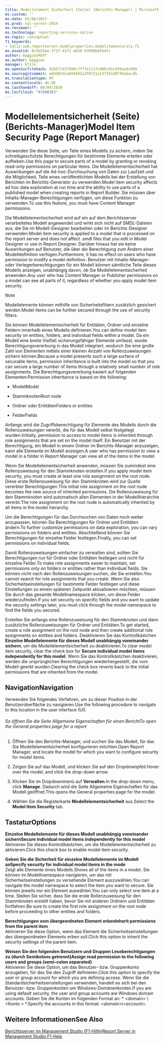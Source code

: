 ```yaml
---
title: Modellelement Sicherheit (Seite) (Berichts-Manager) | Microsoft-Dokumentation
ms.custom: ''
ms.date: 03/06/2017
ms.prod: sql-server-2014
ms.reviewer: ''
ms.technology: reporting-services-native
ms.topic: conceptual
f1_keywords:
- sql12.swb.reportserver.modelproperties.modelitemsecurity.f1
ms.assetid: 8c5b29ae-1f17-41f2-ab59-97899b8fb4fc
author: maggiesMSFT
ms.author: maggies
manager: kfile
ms.openlocfilehash: 928572437990c7f7fe1117c086c65c939aa9c999
ms.sourcegitcommit: ad4d92dce894592a259721a1571b1d8736abacdb
ms.translationtype: MT
ms.contentlocale: de-DE
ms.lasthandoff: 08/04/2020
ms.locfileid: "87608383"
---
```

# <a name="model-item-security-page-report-manager"></a><span data-ttu-id="7baef-102">Modellelementsicherheit (Seite) (Berichts-Manager)</span><span class="sxs-lookup"><span data-stu-id="7baef-102">Model Item Security Page (Report Manager)</span></span>
  <span data-ttu-id="7baef-103">Verwenden Sie diese Seite, um Teile eines Modells zu sichern, indem Sie schreibgeschützte Berechtigungen für bestimmte Elemente erteilen oder aufheben.</span><span class="sxs-lookup"><span data-stu-id="7baef-103">Use this page to secure parts of a model by granting or revoking read-only permissions on particular items.</span></span> <span data-ttu-id="7baef-104">Die Modellelementsicherheit hat Auswirkungen auf die Ad-hoc-Durchsuchung von Daten zur Laufzeit und die Möglichkeit, Teile eines veröffentlichten Modells bei der Erstellung von Berichten im Berichts-Generator zu verwenden.</span><span class="sxs-lookup"><span data-stu-id="7baef-104">Model item security affects ad hoc data exploration at run time and the ability to use parts of a published model when creating reports in Report Builder.</span></span> <span data-ttu-id="7baef-105">Sie müssen über Inhalts-Manager-Berechtigungen verfügen, um diese Funktion zu verwenden.</span><span class="sxs-lookup"><span data-stu-id="7baef-105">To use this feature, you must have Content Manager permissions.</span></span>  
  
 <span data-ttu-id="7baef-106">Die Modellelementsicherheit wird auf ein auf dem Berichtsserver verarbeitetes Modell angewendet und wirkt sich nicht auf SMDL-Dateien aus, die Sie im Modell-Designer bearbeiten oder im Berichts-Designer verwenden.</span><span class="sxs-lookup"><span data-stu-id="7baef-106">Model item security is applied to a model that is processed on the report server and does not affect .smdl files that you edit in Model Designer or use in Report Designer.</span></span> <span data-ttu-id="7baef-107">Darüber hinaus hat sie keine Auswirkungen auf Benutzer, die über die Berechtigung zum Ändern einer Modelldefinition verfügen.</span><span class="sxs-lookup"><span data-stu-id="7baef-107">Furthermore, it has no effect on users who have permission to modify a model definition.</span></span> <span data-ttu-id="7baef-108">Benutzer mit Inhalts-Manager- oder Verlegerberechtigungen für ein Modell können sämtliche Teile dieses Modells anzeigen, unabhängig davon, ob Sie Modellelementsicherheit anwenden.</span><span class="sxs-lookup"><span data-stu-id="7baef-108">Any user who has Content Manager or Publisher permissions on a model can see all parts of it, regardless of whether you apply model item security.</span></span>  
  
> [!NOTE]  
>  <span data-ttu-id="7baef-109">Modellelemente können mithilfe von Sicherheitsfiltern zusätzlich gesichert werden.</span><span class="sxs-lookup"><span data-stu-id="7baef-109">Model items can be further secured through the use of security filters.</span></span>  
  
 <span data-ttu-id="7baef-110">Sie können Modellelementsicherheit für Entitäten, Ordner und einzelne Feldern innerhalb eines Modells definieren.</span><span class="sxs-lookup"><span data-stu-id="7baef-110">You can define model item security on entities, folders, and individual fields within a model.</span></span> <span data-ttu-id="7baef-111">Da ein Modell eine breite Vielfalt sicherungsfähiger Elemente umfasst, wurde Berechtigungsvererbung in das Modell integriert, wodurch Sie eine große Zahl von Elementen mittels einer kleinen Anzahl von Rollenzuweisungen sichern können.</span><span class="sxs-lookup"><span data-stu-id="7baef-111">Because a model presents such a large surface of securable items, permission inheritance is built into the model so that you can secure a large number of items through a relatively small number of role assignments.</span></span> <span data-ttu-id="7baef-112">Die Berechtigungsvererbung basiert auf folgenden Elementen:</span><span class="sxs-lookup"><span data-stu-id="7baef-112">Permission inheritance is based on the following:</span></span>  
  
-   <span data-ttu-id="7baef-113">Modell</span><span class="sxs-lookup"><span data-stu-id="7baef-113">Model</span></span>  
  
-   <span data-ttu-id="7baef-114">Stammknoten</span><span class="sxs-lookup"><span data-stu-id="7baef-114">Root node</span></span>  
  
-   <span data-ttu-id="7baef-115">Ordner oder Entitäten</span><span class="sxs-lookup"><span data-stu-id="7baef-115">Folders or entities</span></span>  
  
-   <span data-ttu-id="7baef-116">Felder</span><span class="sxs-lookup"><span data-stu-id="7baef-116">Fields</span></span>  
  
 <span data-ttu-id="7baef-117">Anfangs wird die Zugriffsberechtigung für Elemente des Modells durch die Rollenzuweisungen vererbt, die für das Modell selbst festgelegt wurden.</span><span class="sxs-lookup"><span data-stu-id="7baef-117">Initially, permission to access to model items is inherited through role assignments that are set on the model itself.</span></span> <span data-ttu-id="7baef-118">Ein Benutzer mit der Berechtigung, ein Modell in einem Ordner im Berichts-Manager anzuzeigen, kann alle Elemente im Modell anzeigen.</span><span class="sxs-lookup"><span data-stu-id="7baef-118">A user who has permission to view a model in a folder in Report Manager can view all of the items in the model.</span></span>  
  
 <span data-ttu-id="7baef-119">Wenn Sie Modellelementsicherheit anwenden, müssen Sie zumindest eine Rollenzuweisung für den Stammknoten erstellen.</span><span class="sxs-lookup"><span data-stu-id="7baef-119">If you apply model item security, you must create at least one role assignment on the root node.</span></span> <span data-ttu-id="7baef-120">Diese erste Rollenzuweisung für den Stammknoten wird zur Quelle vererbter Berechtigungen.</span><span class="sxs-lookup"><span data-stu-id="7baef-120">This initial role assignment on the root node becomes the new source of inherited permissions.</span></span> <span data-ttu-id="7baef-121">Die Rollenzuweisung für den Stammknoten wird automatisch allen Elementen in der Modellhierarchie vererbt.</span><span class="sxs-lookup"><span data-stu-id="7baef-121">The role assignment on the root node is automatically inherited by all items in the model hierarchy.</span></span>  
  
 <span data-ttu-id="7baef-122">Um die Berechtigungen für das Durchsuchen von Daten noch weiter anzupassen, können Sie Berechtigungen für Ordner und Entitäten ändern.</span><span class="sxs-lookup"><span data-stu-id="7baef-122">To further customize permissions on data exploration, you can vary permissions on folders and entities.</span></span> <span data-ttu-id="7baef-123">Abschließend können Sie Berechtigungen für einzelne Felder festlegen.</span><span class="sxs-lookup"><span data-stu-id="7baef-123">Finally, you can set permissions on individual fields.</span></span>  
  
 <span data-ttu-id="7baef-124">Damit Rollenzuweisungen einfacher zu verwalten sind, sollten Sie Berechtigungen nur für Ordner oder Entitäten festlegen und nicht für einzelne Felder.</span><span class="sxs-lookup"><span data-stu-id="7baef-124">To make role assignments easier to maintain, set permissions only on folders or entities rather than individual fields.</span></span> <span data-ttu-id="7baef-125">Sie können nicht nach den Rollenzuweisungen suchen, die Sie erstellen.</span><span class="sxs-lookup"><span data-stu-id="7baef-125">You cannot search for role assignments that you create.</span></span> <span data-ttu-id="7baef-126">Wenn Sie also Sicherheitseinstellungen für bestimmte Felder festlegen und diese Einstellungen zu einem späteren Zeitpunkt aktualisieren möchten, müssen Sie durch das gesamte Modellnamespace klicken, um diese Felder wiederzufinden.</span><span class="sxs-lookup"><span data-stu-id="7baef-126">If you set security on specific fields and you want to update the security settings later, you must click through the model namespace to find the fields you secured.</span></span>  
  
 <span data-ttu-id="7baef-127">Erstellen Sie anfangs eine Rollenzuweisung für den Stammknoten und dann zusätzliche Rollenzuweisungen für Ordner und Entitäten.</span><span class="sxs-lookup"><span data-stu-id="7baef-127">To get started, create a role assignment on the root node and then create additional role assignments on entities and folders.</span></span> <span data-ttu-id="7baef-128">Deaktivieren Sie das Kontrollkästchen **Einzelne Modellelemente für dieses Modell unabhängig voneinander sichern**, um die Modellelementsicherheit zu deaktivieren.</span><span class="sxs-lookup"><span data-stu-id="7baef-128">To clear model item security, clear the check box for **Secure individual model items independently for this model**.</span></span> <span data-ttu-id="7baef-129">Wenn Sie das Kontrollkästchen deaktivieren, werden die ursprünglichen Berechtigungen wiederhergestellt, die vom Modell geerbt wurden.</span><span class="sxs-lookup"><span data-stu-id="7baef-129">Clearing the check box reverts back to the initial permissions that are inherited from the model.</span></span>  
  
## <a name="navigation"></a><span data-ttu-id="7baef-130">Navigation</span><span class="sxs-lookup"><span data-stu-id="7baef-130">Navigation</span></span>  
 <span data-ttu-id="7baef-131">Verwenden Sie folgendes Verfahren, um zu dieser Position in der Benutzeroberfläche zu navigieren.</span><span class="sxs-lookup"><span data-stu-id="7baef-131">Use the following procedure to navigate to this location in the user interface (UI).</span></span>  
  
###### <a name="to-open-the-general-properties-page-for-a-report"></a><span data-ttu-id="7baef-132">So öffnen Sie die Seite Allgemeine Eigenschaften für einen Bericht</span><span class="sxs-lookup"><span data-stu-id="7baef-132">To open the General properties page for a report</span></span>  
  
1.  <span data-ttu-id="7baef-133">Öffnen Sie den Berichts-Manager, und suchen Sie das Modell, für das Sie Modellelementsicherheit konfigurieren möchten.</span><span class="sxs-lookup"><span data-stu-id="7baef-133">Open Report Manager, and locate the model for which you want to configure security for model items.</span></span>  
  
2.  <span data-ttu-id="7baef-134">Zeigen Sie auf das Modell, und klicken Sie auf den Dropdownpfeil.</span><span class="sxs-lookup"><span data-stu-id="7baef-134">Hover over the model, and click the drop-down arrow.</span></span>  
  
3.  <span data-ttu-id="7baef-135">Klicken Sie im Dropdownmenü auf **Verwalten**.</span><span class="sxs-lookup"><span data-stu-id="7baef-135">In the drop-down menu, click **Manage**.</span></span> <span data-ttu-id="7baef-136">Dadurch wird die Seite Allgemeine Eigenschaften für das Modell geöffnet.</span><span class="sxs-lookup"><span data-stu-id="7baef-136">This opens the General properties page for the model.</span></span>  
  
4.  <span data-ttu-id="7baef-137">Wählen Sie die Registerkarte **Modellelementsicherheit** aus.</span><span class="sxs-lookup"><span data-stu-id="7baef-137">Select the **Model Item Security** tab.</span></span>  
  
## <a name="options"></a><span data-ttu-id="7baef-138">Tastatur</span><span class="sxs-lookup"><span data-stu-id="7baef-138">Options</span></span>  
 <span data-ttu-id="7baef-139">**Einzelne Modellelemente für dieses Modell unabhängig voneinander sichern**</span><span class="sxs-lookup"><span data-stu-id="7baef-139">**Secure individual model items independently for this model**</span></span>  
 <span data-ttu-id="7baef-140">Aktivieren Sie dieses Kontrollkästchen, um die Modellelementsicherheit zu aktivieren.</span><span class="sxs-lookup"><span data-stu-id="7baef-140">Click this check box to enable model item security.</span></span>  
  
 <span data-ttu-id="7baef-141">**Geben Sie die Sicherheit für einzelne Modellelemente im Modell an**</span><span class="sxs-lookup"><span data-stu-id="7baef-141">**Specify security for individual model items in the mode**</span></span>  
 <span data-ttu-id="7baef-142">Zeigt alle Elemente eines Modells.</span><span class="sxs-lookup"><span data-stu-id="7baef-142">Shows all of the items in a model.</span></span> <span data-ttu-id="7baef-143">Sie können im Modellnamespace navigieren, um das mit Sicherheitseinstellungen zu versehende Element auszuwählen.</span><span class="sxs-lookup"><span data-stu-id="7baef-143">You can navigate the model namespace to select the item you want to secure.</span></span> <span data-ttu-id="7baef-144">Sie können jeweils nur ein Element auswählen.</span><span class="sxs-lookup"><span data-stu-id="7baef-144">You can only select one item at a time.</span></span> <span data-ttu-id="7baef-145">Stellen Sie sicher, dass Sie die erste Rollenzuweisung für den Stammknoten erstellt haben, bevor Sie mit anderen Ordnern und Entitäten fortfahren.</span><span class="sxs-lookup"><span data-stu-id="7baef-145">Be sure to create the first role assignment on the root node before proceeding to other entities and folders.</span></span>  
  
 <span data-ttu-id="7baef-146">**Berechtigungen vom übergeordneten Element erben**</span><span class="sxs-lookup"><span data-stu-id="7baef-146">**Inherit permissions from the parent item**</span></span>  
 <span data-ttu-id="7baef-147">Aktivieren Sie diese Option, wenn das Element die Sicherheitseinstellungen des übergeordneten Elements erben soll.</span><span class="sxs-lookup"><span data-stu-id="7baef-147">Click this option to inherit the security settings of the parent item.</span></span>  
  
 <span data-ttu-id="7baef-148">**Weisen Sie den folgenden Benutzern und Gruppen Leseberechtigungen zu (durch Semikolons getrennt)**</span><span class="sxs-lookup"><span data-stu-id="7baef-148">**Assign read permission to the following users and groups (semi-colon separated)**</span></span>  
 <span data-ttu-id="7baef-149">Aktivieren Sie diese Option, um das Benutzer- bzw. Gruppenkonto anzugeben, für das Sie den Zugriff definieren.</span><span class="sxs-lookup"><span data-stu-id="7baef-149">Click this option to specify the user or group account for which you are defining access.</span></span> <span data-ttu-id="7baef-150">Wenn Sie die Standardsicherheitseinstellungen verwenden, handelt es sich bei den Benutzer- bzw. Gruppenkonten um Windows-Domänenkonten.</span><span class="sxs-lookup"><span data-stu-id="7baef-150">If you are using default security, the user and group accounts are Windows domain accounts.</span></span> <span data-ttu-id="7baef-151">Geben Sie die Konten im folgenden Format an: \* \<domain> \\<Konto \> \*.</span><span class="sxs-lookup"><span data-stu-id="7baef-151">Specify the accounts in this format: *\<domain>\\<account\>*.</span></span>  
  
## <a name="see-also"></a><span data-ttu-id="7baef-152">Weitere Informationen</span><span class="sxs-lookup"><span data-stu-id="7baef-152">See Also</span></span>  
 [<span data-ttu-id="7baef-153">Berichtsserver im Management Studio (F1-Hilfe)</span><span class="sxs-lookup"><span data-stu-id="7baef-153">Report Server in Management Studio F1 Help</span></span>](tools/report-server-in-management-studio-f1-help.md)  
  
  
